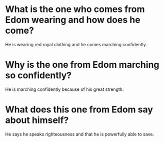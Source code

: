 # What is the one who comes from Edom wearing and how does he come?

He is wearing red royal clothing and he comes marching confidently.

# Why is the one from Edom marching so confidently?

He is marching confidently because of his great strength.

# What does this one from Edom say about himself?

He says he speaks righteousness and that he is powerfully able to save.
